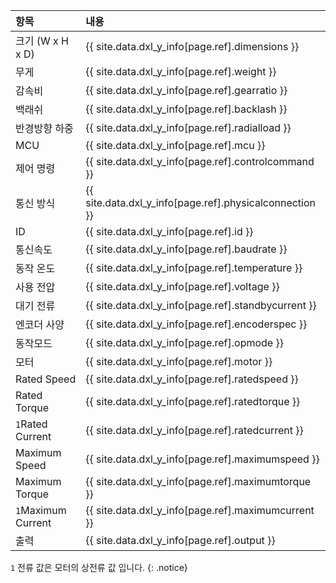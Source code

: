 
| 항목                      | 내용                                                           |
|:--------------------------|:---------------------------------------------------------------|
| 크기 (W x H x D)          | {{ site.data.dxl_y_info[page.ref].dimensions }}         |
| 무게                      | {{ site.data.dxl_y_info[page.ref].weight }}             |
| 감속비                    | {{ site.data.dxl_y_info[page.ref].gearratio }}          |
| 백래쉬                    | {{ site.data.dxl_y_info[page.ref].backlash }}           |
| 반경방향 하중              | {{ site.data.dxl_y_info[page.ref].radialload }}         |
| MCU                       | {{ site.data.dxl_y_info[page.ref].mcu }}                |
| 제어 명령                 | {{ site.data.dxl_y_info[page.ref].controlcommand }}      |
| 통신 방식                 | {{ site.data.dxl_y_info[page.ref].physicalconnection }}  |
| ID                        | {{ site.data.dxl_y_info[page.ref].id }}                 |
| 통신속도                  | {{ site.data.dxl_y_info[page.ref].baudrate }}            |
| 동작 온도                 | {{ site.data.dxl_y_info[page.ref].temperature }}         |
| 사용 전압                 | {{ site.data.dxl_y_info[page.ref].voltage }}             |
| 대기 전류                 | {{ site.data.dxl_y_info[page.ref].standbycurrent }}      |
| 엔코더 사양               | {{ site.data.dxl_y_info[page.ref].encoderspec }}         |
| 동작모드                  | {{ site.data.dxl_y_info[page.ref].opmode }}              |
| 모터                      | {{ site.data.dxl_y_info[page.ref].motor }}              |
| Rated Speed              | {{ site.data.dxl_y_info[page.ref].ratedspeed }}          |
| Rated Torque             | {{ site.data.dxl_y_info[page.ref].ratedtorque }}         |
| `1`Rated Current         | {{ site.data.dxl_y_info[page.ref].ratedcurrent }}        |
| Maximum Speed            | {{ site.data.dxl_y_info[page.ref].maximumspeed }}        |
| Maximum Torque           | {{ site.data.dxl_y_info[page.ref].maximumtorque }}       |
| `1`Maximum Current       | {{ site.data.dxl_y_info[page.ref].maximumcurrent }}      |
| 출력                      | {{ site.data.dxl_y_info[page.ref].output }}             |

`1` 전류 값은 모터의 상전류 값 입니다.
{: .notice}

